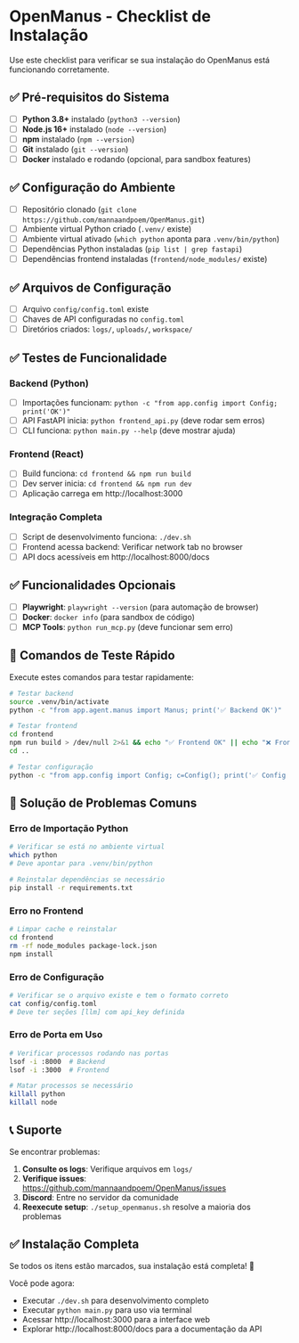 # OpenManus - Checklist de Instalação

Use este checklist para verificar se sua instalação do OpenManus está funcionando corretamente.

## ✅ Pré-requisitos do Sistema

- [ ] **Python 3.8+** instalado (`python3 --version`)
- [ ] **Node.js 16+** instalado (`node --version`)
- [ ] **npm** instalado (`npm --version`)
- [ ] **Git** instalado (`git --version`)
- [ ] **Docker** instalado e rodando (opcional, para sandbox features)

## ✅ Configuração do Ambiente

- [ ] Repositório clonado (`git clone https://github.com/mannaandpoem/OpenManus.git`)
- [ ] Ambiente virtual Python criado (`.venv/` existe)
- [ ] Ambiente virtual ativado (`which python` aponta para `.venv/bin/python`)
- [ ] Dependências Python instaladas (`pip list | grep fastapi`)
- [ ] Dependências frontend instaladas (`frontend/node_modules/` existe)

## ✅ Arquivos de Configuração

- [ ] Arquivo `config/config.toml` existe
- [ ] Chaves de API configuradas no `config.toml`
- [ ] Diretórios criados: `logs/`, `uploads/`, `workspace/`

## ✅ Testes de Funcionalidade

### Backend (Python)
- [ ] Importações funcionam: `python -c "from app.config import Config; print('OK')"`
- [ ] API FastAPI inicia: `python frontend_api.py` (deve rodar sem erros)
- [ ] CLI funciona: `python main.py --help` (deve mostrar ajuda)

### Frontend (React)
- [ ] Build funciona: `cd frontend && npm run build`
- [ ] Dev server inicia: `cd frontend && npm run dev`
- [ ] Aplicação carrega em http://localhost:3000

### Integração Completa
- [ ] Script de desenvolvimento funciona: `./dev.sh`
- [ ] Frontend acessa backend: Verificar network tab no browser
- [ ] API docs acessíveis em http://localhost:8000/docs

## ✅ Funcionalidades Opcionais

- [ ] **Playwright**: `playwright --version` (para automação de browser)
- [ ] **Docker**: `docker info` (para sandbox de código)
- [ ] **MCP Tools**: `python run_mcp.py` (deve funcionar sem erro)

## 🔧 Comandos de Teste Rápido

Execute estes comandos para testar rapidamente:

```bash
# Testar backend
source .venv/bin/activate
python -c "from app.agent.manus import Manus; print('✅ Backend OK')"

# Testar frontend
cd frontend
npm run build > /dev/null 2>&1 && echo "✅ Frontend OK" || echo "❌ Frontend Error"
cd ..

# Testar configuração
python -c "from app.config import Config; c=Config(); print('✅ Config OK')" 2>/dev/null || echo "❌ Config Error"
```

## 🚨 Solução de Problemas Comuns

### Erro de Importação Python
```bash
# Verificar se está no ambiente virtual
which python
# Deve apontar para .venv/bin/python

# Reinstalar dependências se necessário
pip install -r requirements.txt
```

### Erro no Frontend
```bash
# Limpar cache e reinstalar
cd frontend
rm -rf node_modules package-lock.json
npm install
```

### Erro de Configuração
```bash
# Verificar se o arquivo existe e tem o formato correto
cat config/config.toml
# Deve ter seções [llm] com api_key definida
```

### Erro de Porta em Uso
```bash
# Verificar processos rodando nas portas
lsof -i :8000  # Backend
lsof -i :3000  # Frontend

# Matar processos se necessário
killall python
killall node
```

## 📞 Suporte

Se encontrar problemas:

1. **Consulte os logs**: Verifique arquivos em `logs/`
2. **Verifique issues**: https://github.com/mannaandpoem/OpenManus/issues
3. **Discord**: Entre no servidor da comunidade
4. **Reexecute setup**: `./setup_openmanus.sh` resolve a maioria dos problemas

## ✅ Instalação Completa

Se todos os itens estão marcados, sua instalação está completa! 🎉

Você pode agora:
- Executar `./dev.sh` para desenvolvimento completo
- Executar `python main.py` para uso via terminal
- Acessar http://localhost:3000 para a interface web
- Explorar http://localhost:8000/docs para a documentação da API
